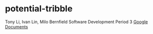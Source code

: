 # potential-tribble
Tony Li, Ivan Lin, Milo Bernfield
Software Development Period 3
[Google Documents](https://docs.google.com/document/d/1GDtxYnzGGkMK4aNobfFvVf9GkPgXyZM5iZb_a4IwldY/edit)
